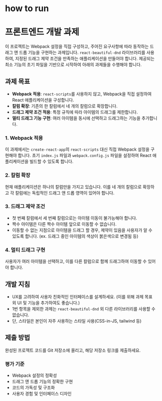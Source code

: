 # how to run 



# 프론트엔드 개발 과제

이 프로젝트는 Webpack 설정을 직접 구성하고, 주어진 요구사항에 따라 동작하는 드래그 앤 드롭 기능을 구현하는 과제입니다. `react-beautiful-dnd` 라이브러리를 사용하여, 지정된 드래그 제약 조건을 만족하는 애플리케이션을 만들어야 합니다. 제공되는 최소 기능의 초기 파일을 기반으로 시작하여 아래의 과제들을 수행해야 합니다.

## 과제 목표

- **Webpack 적용**: `react-scripts`를 사용하지 않고, Webpack을 직접 설정하여 React 애플리케이션을 구성합니다.
- **칼럼 확장**: 기존의 한 칼럼에서 네 개의 칼럼으로 확장합니다.
- **드래그 제약 조건 적용**: 특정 규칙에 따라 아이템의 드래그를 제한합니다.
- **멀티 드래그 기능 구현**: 여러 아이템을 동시에 선택하고 드래그하는 기능을 추가합니다.

### 1. Webpack 적용

이 과제에서는 `create-react-app`의 `react-scripts` 대신 직접 Webpack 설정을 구현해야 합니다. 초기 `index.js` 파일과 `webpack.config.js` 파일을 설정하여 React 애플리케이션을 빌드할 수 있도록 합니다.

### 2. 칼럼 확장

현재 애플리케이션은 하나의 칼럼만을 가지고 있습니다. 이를 네 개의 칼럼으로 확장하고 각 칼럼에는 독립적인 드래그 앤 드롭 영역이 있어야 합니다.

### 3. 드래그 제약 조건

- 첫 번째 칼럼에서 세 번째 칼럼으로는 아이템 이동이 불가능해야 합니다.
- 짝수 아이템은 다른 짝수 아이템 앞으로 이동할 수 없습니다.
- 이동할 수 없는 지점으로 아이템을 드래그 할 경우, 제약이 있음을 사용자가 알 수 있도록 합니다.
  (ex. 드래그 중인 아이템의 색상이 붉은색으로 변경됨 등)

### 4. 멀티 드래그 구현

사용자가 여러 아이템을 선택하고, 이를 다른 칼럼으로 함께 드래그하여 이동할 수 있어야 합니다.

## 개발 지침

- UX를 고려하여 사용자 친화적인 인터페이스를 설계하세요. (이를 위해 과제 목표 외 UI 및 기능을 추가하여도 좋습니다.)
- 1번 항목을 제외한 과제는 `react-beautiful-dnd` 외 다른 라이브러리를 사용할 수 없습니다.
- 단, 스타일은 본인이 자주 사용하는 스타일 사용(CSS-in-JS, tailwind 등)

## 제출 방법

완성된 프로젝트 코드를 Git 저장소에 올리고, 해당 저장소 링크를 제출하세요.

### 평가 기준

- Webpack 설정의 정확성
- 드래그 앤 드롭 기능의 정확한 구현
- 코드의 가독성 및 구조화
- 사용자 경험 및 인터페이스 디자인
